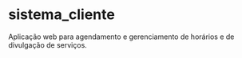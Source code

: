 # sistema_cliente
Aplicação web para agendamento e gerenciamento de horários e de divulgação de serviços.
